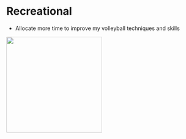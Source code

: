# Recreational
- Allocate more time to improve my volleyball techniques and skills 

<img src="https://live.staticflickr.com/3867/14471235520_1ca3f668f8_b.jpg" height="250px"/> 